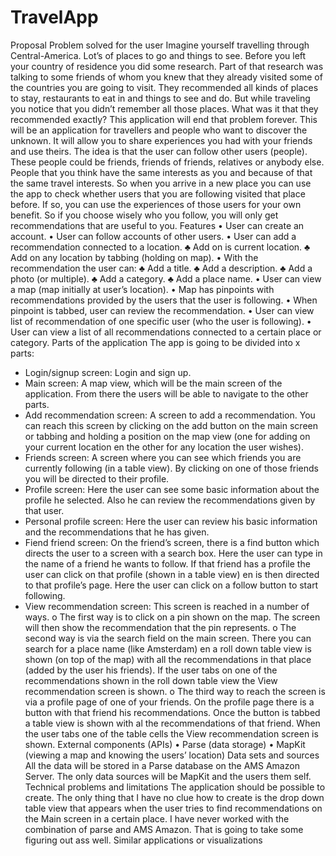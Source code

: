 # TravelApp
Proposal
Problem solved for the user
Imagine yourself travelling through Central-America. Lot’s of places to go and things to see. Before you left your country of residence you did some research. Part of that research was talking to some friends of whom you knew that they already visited some of the countries you are going to visit. They recommended all kinds of places to stay, restaurants to eat in and things to see and do. But while traveling you notice that you didn’t remember all those places. What was it that they recommended exactly? This application will end that problem forever.
This will be an application for travellers and people who want to discover the unknown. It will allow you to share experiences you had with your friends and use theirs.
The idea is that the user can follow other users (people). These people could be friends, friends of friends, relatives or anybody else. People that you think have the same interests as you and because of that the same travel interests. So when you arrive in a new place you can use the app to check whether users that you are following visited that place before. If so, you can use the experiences of those users for your own benefit. So if you choose wisely who you follow, you will only get recommendations that are useful to you.
Features
•	User can create an account.
•	User can follow accounts of other users.
•	User can add a recommendation connected to a location.
♣	Add on is current location.
♣	Add on any location by tabbing (holding on map).
•	With the recommendation the user can:
♣	Add a title.
♣	Add a description.
♣	Add a photo (or multiple).
♣	Add a category.
♣	Add a place name.
•	User can view a map (map initially at user’s location).
•	Map has pinpoints with recommendations provided by the users that the user is following.
•	When pinpoint is tabbed, user can review the recommendation.
•	User can view list of recommendation of one specific user (who the user is following).
•	User can view a list of all recommendations connected to a certain place or category.
Parts of the application
The app is going to be divided into x parts:
-	Login/signup screen: Login and sign up.
-	Main screen: A map view, which will be the main screen of the application. From there the users will be able to navigate to the other parts.
-	Add recommendation screen: A screen to add a recommendation. You can reach this screen by clicking on the add button on the main screen or tabbing and holding a position on the map view (one for adding on your current location en the other for any location the user wishes). 
-	Friends screen: A screen where you can see which friends you are currently following (in a table view). By clicking on one of those friends you will be directed to their profile.
-	Profile screen: Here the user can see some basic information about the profile he selected. Also he can review the recommendations given by that user.
-	Personal profile screen: Here the user can review his basic information and the recommendations that he has given.
-	Fiend friend screen: On the friend’s screen, there is a find button which directs the user to a screen with a search box. Here the user can type in the name of a friend he wants to follow. If that friend has a profile the user can click on that profile (shown in a table view) en is then directed to that profile’s page. Here the user can click on a follow button to start following.
-	View recommendation screen: This screen is reached in a number of ways. 
o	The first way is to click on a pin shown on the map. The screen will then show the recommendation that the pin represents. 
o	The second way is via the search field on the main screen. There you can search for a place name (like Amsterdam) en a roll down table view is shown (on top of the map) with all the recommendations in that place (added by the user his friends). If the user tabs on one of the recommendations shown in the roll down table view the View recommendation screen is shown. 
o	The third way to reach the screen is via a profile page of one of your friends. On the profile page there is a button with that friend his recommendations. Once the button is tabbed a table view is shown with al the recommendations of that friend. When the user tabs one of the table cells the View recommendation screen is shown.
External components (APIs)
•	Parse (data storage)
•	MapKit (viewing a map and knowing the users’ location)
Data sets and sources
All the data will be stored in a Parse database on the AMS Amazon Server. The only data sources will be MapKit and the users them self. 
Technical problems and limitations
The application should be possible to create. The only thing that I have no clue how to create is the drop down table view that appears when the user tries to find recommendations on the Main screen in a certain place.
I have never worked with the combination of parse and AMS Amazon. That is going to take some figuring out ass well.
Similar applications or visualizations

